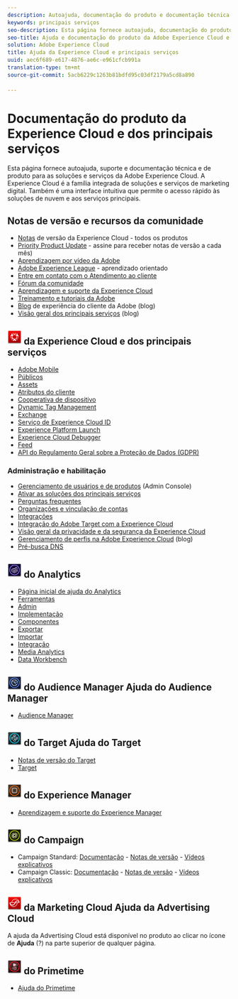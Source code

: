 ```yaml
---
description: Autoajuda, documentação do produto e documentação técnica da Adobe Experience Cloud. A Experience Cloud é a família integrada de soluções e serviços de marketing digital.
keywords: principais serviços
seo-description: Esta página fornece autoajuda, documentação do produto e documentação técnica para a Experience Cloud.
seo-title: Ajuda e documentação do produto da Adobe Experience Cloud e dos principais serviços.
solution: Adobe Experience Cloud
title: Ajuda da Experience Cloud e principais serviços
uuid: aec6f689-e617-4876-ae6c-e961cfcb991a
translation-type: tm+mt
source-git-commit: 5acb6229c1263b81bdfd95c03df2179a5cd8a890

---
```



# Documentação do produto da Experience Cloud e dos principais serviços

Esta página fornece autoajuda, suporte e documentação técnica e de produto para as soluções e serviços da Adobe Experience Cloud. A Experience Cloud é a família integrada de soluções e serviços de marketing digital. Também é uma interface intuitiva que permite o acesso rápido às soluções de nuvem e aos serviços principais.

## Notas de versão e recursos da comunidade

* [Notas](https://docs.adobe.com/content/help/en/release-notes/experience-cloud/current.html) de versão da Experience Cloud - todos os produtos
* [Priority Product Update](https://www.adobe.com/subscription/priority-product-update.html) - assine para receber notas de versão a cada mês)
* [Aprendizagem por vídeo da Adobe](https://docs.adobe.com/content/help/en/core-services-learn/tutorials/overview.html)
* [Adobe Experience League](https://landing.adobe.com/experience-league/) - aprendizado orientado
* [Entre em contato com o Atendimento ao cliente](https://helpx.adobe.com/contact/enterprise-support.ec.html)
* [Fórum da comunidade](https://forums.adobe.com/community/experience-cloud)
* [Aprendizagem e suporte da Experience Cloud](https://helpx.adobe.com/support/experience-cloud.html)
* [Treinamento e tutoriais da Adobe](https://helpx.adobe.com/learning.html?promoid=KAUDK)
* [Blog](https://theblog.adobe.com/customer-experience/) de experiência do cliente da Adobe (blog)
* [Visão geral dos principais serviços](https://theblog.adobe.com/part-2-capturing-leveraging-consumer-behavior-adobe-marketing-cloud/) (blog)

## ![Ajuda](assets/experience_cloud_appicon_32.png) da Experience Cloud e dos principais serviços

* [Adobe Mobile](https://docs.adobe.com/content/help/en/mobile-services/using/home.html)
* [Públicos](https://docs.adobe.com/content/help/en/core-services/interface/audiences/audience-library.html)
* [Assets](experience-cloud-assets/experience-cloud-assets.md)
* [Atributos do cliente](https://docs.adobe.com/content/help/en/core-services/interface/customer-attributes/attributes.html)
* [Cooperativa de dispositivo](https://docs.adobe.com/content/help/en/device-co-op/using/home.html)
* [Dynamic Tag Management](https://docs.adobe.com/content/help/en/dtm/using/dtm-home.html)
* [Exchange](https://experiencecloud.adobeexchange.com/)
* [Serviço de Experience Cloud ID](https://docs.adobe.com/content/help/en/id-service/using/home.html)
* [Experience Platform Launch](https://docs.adobelaunch.com/)
* [Experience Cloud Debugger](https://marketing.adobe.com/resources/help/en_US/experience-cloud-debugger/)
* [Feed](feed.md)
* [API do Regulamento Geral sobre a Proteção de Dados (GDPR)](https://www.adobe.io/apis/experiencecloud/gdpr.html)

### Administração e habilitação

* [Gerenciamento de usuários e de produtos](admin-getting-started/admin-getting-started.md) (Admin Console)
* [Ativar as soluções dos principais serviços](core-services/core-services.md)
* [Perguntas frequentes](admin-getting-started/admin-getting-started.md)
* [Organizações e vinculação de contas](admin-getting-started/organizations.md)
* [Integrações](marketing-cloud-integrations.md)
* [Integração do Adobe Target com a Experience Cloud](https://docs.adobe.com/content/help/en/target/using/integrate/a4t/a4t.html)
* [Visão geral da privacidade e da segurança da Experience Cloud](assets/Adobe-Marketing-Cloud-Privacy-and-Security-Overview.pdf)
* [Gerenciamento de perfis na Adobe Experience Cloud](https://theblog.adobe.com/profile-management-adobe-marketing-cloud-comes-together/) (blog)
* [Pré-busca DNS](admin-getting-started/admin-getting-started.md#concept_6BC8C6856E3644F8956D7AD0A96383B7)

## ![Ajuda](assets/mc_analytics_32.png) do Analytics

* [Página inicial de ajuda do Analytics](https://docs.adobe.com/content/help/en/analytics/landing/home.html)
* [Ferramentas](https://docs.adobe.com/content/help/en/analytics/analyze/home.html)
* [Admin](https://docs.adobe.com/content/help/en/analytics/admin/home.html)
* [Implementação](https://docs.adobe.com/content/help/en/analytics/implementation/home.html)
* [Componentes](https://docs.adobe.com/content/help/en/analytics/components/home.html)
* [Exportar](https://docs.adobe.com/content/help/en/analytics/export/home.html)
* [Importar](https://docs.adobe.com/content/help/en/analytics/import/home.html)
* [Integração](https://docs.adobe.com/content/help/en/analytics/integration/home.html)
* [Media Analytics](https://docs.adobe.com/content/help/en/media-analytics/using/media-overview.html)
* [Data Workbench](https://marketing.adobe.com/resources/help/en_US/insight/)

## ![Ajuda](assets/mc_audiencemanager_32.png) do Audience Manager Ajuda do Audience Manager

* [Audience Manager](https://docs.adobe.com/content/help/en/audience-manager/user-guide/aam-home.html)

## ![Ajuda](assets/mc_target_32.png) do Target Ajuda do Target

* [Notas de versão do Target](https://docs.adobe.com/content/help/en/target/using/release-notes/release-notes.html)
* [Target](https://docs.adobe.com/content/help/en/target/using/target-home.html)

## ![Ajuda](assets/mc_experiencemanager_32.png) do Experience Manager

* [Aprendizagem e suporte do Experience Manager](https://helpx.adobe.com/support/experience-manager.html)

## ![Ajuda](assets/mc_campaign_32.png) do Campaign

* Campaign Standard: [Documentação](https://helpx.adobe.com/support/campaign/standard.html) - [Notas de versão](https://docs.adobe.com/content/help/en/campaign-standard/using/release-notes/release-notes.html) - [Vídeos explicativos](https://docs.adobe.com/content/help/en/campaign-learn/campaign-standard-tutorials/overview.html)
* Campaign Classic: [Documentação](https://helpx.adobe.com/support/campaign/classic.html) - [Notas de versão](https://docs.campaign.adobe.com/doc/AC/en/RN.html) - [Vídeos explicativos](https://docs.adobe.com/content/help/en/campaign-learn/campaign-classic-tutorials/overview.html)

## ![Ajuda](assets/advertisingcloud_appicon_32.png) da Marketing Cloud Ajuda da Advertising Cloud

A ajuda da Advertising Cloud está disponível no produto ao clicar no ícone de **Ajuda** (?) na parte superior de qualquer página.

## ![Ajuda](assets/primetime_app_32.png) do Primetime

* [Ajuda do Primetime](http://help.adobe.com/en_US/primetime/)
